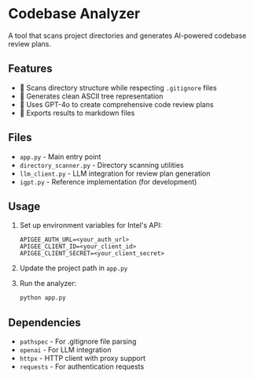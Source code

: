 # Codebase Analyzer

A tool that scans project directories and generates AI-powered codebase review plans.

## Features

- 📁 Scans directory structure while respecting `.gitignore` files
- 🌳 Generates clean ASCII tree representation
- 🤖 Uses GPT-4o to create comprehensive code review plans
- 📄 Exports results to markdown files

## Files

- `app.py` - Main entry point
- `directory_scanner.py` - Directory scanning utilities 
- `llm_client.py` - LLM integration for review plan generation
- `igpt.py` - Reference implementation (for development)

## Usage

1. Set up environment variables for Intel's API:
   ```
   APIGEE_AUTH_URL=<your_auth_url>
   APIGEE_CLIENT_ID=<your_client_id>
   APIGEE_CLIENT_SECRET=<your_client_secret>
   ```

2. Update the project path in `app.py`

3. Run the analyzer:
   ```bash
   python app.py
   ```

## Dependencies

- `pathspec` - For .gitignore file parsing
- `openai` - For LLM integration
- `httpx` - HTTP client with proxy support
- `requests` - For authentication requests
